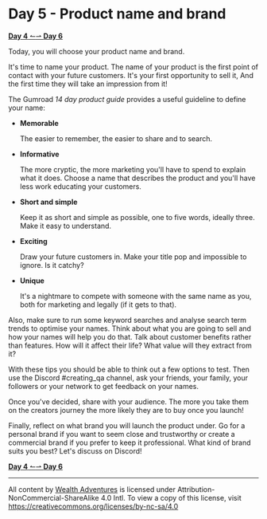 # Day 5 - Product name and brand

[**Day 4** ↼](21Q1_Day4.md)[⇀ **Day 6**](21Q1_Day6.md)

Today, you will choose your product name and brand.

It's time to name your product. The name of your product is the first point of contact with your future customers. It's your first opportunity to sell it, And the first time they will take an impression from it!

The Gumroad _14 day product guide_ provides a useful guideline to define your name:

- **Memorable**

  The easier to remember, the easier to share and to search.

- **Informative**

  The more cryptic, the more marketing you'll have to spend to explain what it does. Choose a name that describes the product and you'll have less work educating your customers.

- **Short and simple**

  Keep it as short and simple as possible, one to five words, ideally three. Make it easy to understand.

- **Exciting**

  Draw your future customers in. Make your title pop and impossible to ignore. Is it catchy?

- **Unique**

  It's a nightmare to compete with someone with the same name as you, both for marketing and legally (if it gets to that).

Also, make sure to run some keyword searches and analyse search term trends to optimise your names. Think about what you are going to sell and how your names will help you do that. Talk about customer benefits rather than features. How will it affect their life? What value will they extract from it?

With these tips you should be able to think out a few options to test. Then use the Discord #creating_qa channel, ask your friends, your family, your followers or your network to get feedback on your names.

Once you've decided, share with your audience. The more you take them on the creators journey the more likely they are to buy once you launch!

Finally, reflect on what brand you will launch the product under. Go for a personal brand if you want to seem close and trustworthy or create a commercial brand if you prefer to keep it professional. What kind of brand suits you best? Let's discuss on Discord!

[**Day 4** ↼](21Q1_Day4.md)[⇀ **Day 6**](21Q1_Day6.md)

---

All content by [Wealth Adventures](https://wealthadventures.org) is licensed under Attribution-NonCommercial-ShareAlike 4.0 Intl. To view a copy of this license, visit <https://creativecommons.org/licenses/by-nc-sa/4.0>
